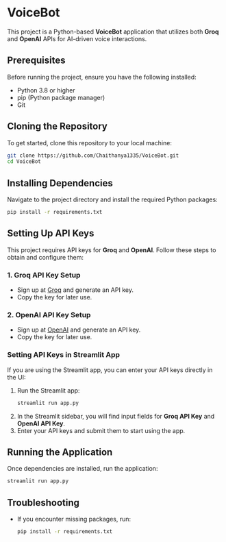 # VoiceBot

This project is a Python-based **VoiceBot** application that utilizes both **Groq** and **OpenAI** APIs for AI-driven voice interactions.

## Prerequisites

Before running the project, ensure you have the following installed:

- Python 3.8 or higher
- pip (Python package manager)
- Git

## Cloning the Repository

To get started, clone this repository to your local machine:

```bash
git clone https://github.com/Chaithanya1335/VoiceBot.git
cd VoiceBot
```

## Installing Dependencies

Navigate to the project directory and install the required Python packages:

```bash
pip install -r requirements.txt
```

## Setting Up API Keys

This project requires API keys for **Groq** and **OpenAI**. Follow these steps to obtain and configure them:

### **1. Groq API Key Setup**
- Sign up at [Groq](https://groq.com) and generate an API key.
- Copy the key for later use.

### **2. OpenAI API Key Setup**
- Sign up at [OpenAI](https://openai.com) and generate an API key.
- Copy the key for later use.

### **Setting API Keys in Streamlit App**
If you are using the Streamlit app, you can enter your API keys directly in the UI:

1. Run the Streamlit app:
   ```bash
   streamlit run app.py
   ```
2. In the Streamlit sidebar, you will find input fields for **Groq API Key** and **OpenAI API Key**.
3. Enter your API keys and submit them to start using the app.

## Running the Application

Once dependencies are installed, run the application:

```bash
streamlit run app.py
```

## Troubleshooting

- If you encounter missing packages, run:
  ```bash
  pip install -r requirements.txt
  ```



